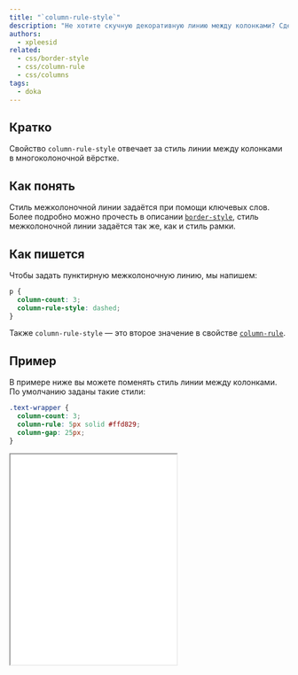```yaml
---
title: "`column-rule-style`"
description: "Не хотите скучную декоративную линию между колонками? Сделайте её пунктирной или двойной!"
authors:
  - xpleesid
related:
  - css/border-style
  - css/column-rule
  - css/columns
tags:
  - doka
---
```


## Кратко

Свойство `column-rule-style` отвечает за стиль линии между колонками в многоколоночной вёрстке.

## Как понять

Стиль межколоночной линии задаётся при помощи ключевых слов. Более подробно можно прочесть в описании [`border-style`](/css/border-style/), стиль межколоночной линии задаётся так же, как и стиль рамки.

## Как пишется

Чтобы задать пунктирную межколоночную линию, мы напишем:

```css
p {
  column-count: 3;
  column-rule-style: dashed;
}
```

Также `column-rule-style` — это второе значение в свойстве [`column-rule`](/css/column-rule/).

## Пример

В примере ниже вы можете поменять стиль линии между колонками. По умолчанию заданы такие стили:

```css
.text-wrapper {
  column-count: 3;
  column-rule: 5px solid #ffd829;
  column-gap: 25px;
}
```

<iframe title="Варианты значений column-rule-style" src="demos/multiple-values/" height="380"></iframe>
